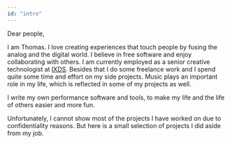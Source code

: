 ```yaml
---
id: "intro"
---
```

Dear people,

I am Thomas. I love creating experiences that touch people by fusing the analog and the digital world. I believe in free software and enjoy collaborating with others. I am currently employed as a senior creative technologist at [IXDS](https://ixds.com/). Besides that I do some freelance work and I spend quite some time and effort on my side projects. Music plays an important role in my life, which is reflected in some of my projects as well. 

I write my own performance software and tools, to make my life and the life of others easier and more fun.

Unfortunately, I cannot show most of the projects I have worked on due
to confidentiality reasons. But here is a small selection of projects
I did aside from my job.
